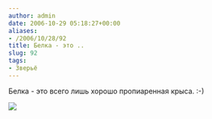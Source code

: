 ```yaml
---
author: admin
date: 2006-10-29 05:18:27+00:00
aliases:
- /2006/10/28/92
title: Белка - это ..
slug: 92
tags:
- Зверьё
---
```


Белка - это всего лишь хорошо пропиаренная крыса. :-)

[![](/2006/10/squirrel.thumbnail.JPG)](/2006/10/squirrel.JPG)
